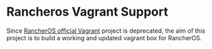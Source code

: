 # Rancheros Vagrant Support
Since [RancherOS official Vagrant](https://github.com/rancher/os-vagrant) project is deprecated, the aim of this project is to build a working and updated vagrant box for RancherOS.
